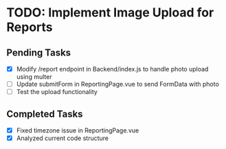 # TODO: Implement Image Upload for Reports

## Pending Tasks
- [x] Modify /report endpoint in Backend/index.js to handle photo upload using multer
- [ ] Update submitForm in ReportingPage.vue to send FormData with photo
- [ ] Test the upload functionality

## Completed Tasks
- [x] Fixed timezone issue in ReportingPage.vue
- [x] Analyzed current code structure
